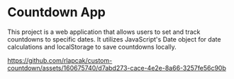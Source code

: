 <h1>Countdown App</h1>
This project is a web application that allows users to set and track countdowns to specific dates. It utilizes JavaScript's Date object for date calculations and localStorage to save countdowns locally.

https://github.com/rlapcak/custom-countdown/assets/160675740/d7abd273-cace-4e2e-8a66-3257fe56c90b
